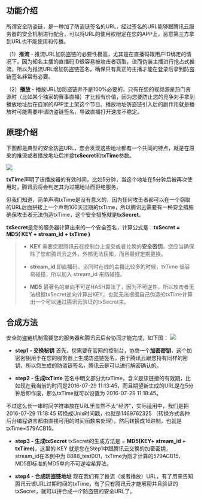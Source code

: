 ﻿
## 功能介绍
所谓安全防盗链，是一种加了防盗链签名的URL，经过签名的URL能够跟腾讯云服务器的安全机制进行配合，可以将URL的使用权限定在您的APP上，恶意第三方拿到URL也不能使用和传播。

（1）**推流** - 推流URL加防盗链的必要性极高，尤其是在直播码跟用户ID绑定的情况下，因为知名主播的直播码ID很容易被攻击者窃取，进而伪装主播进行抢占式推流，所以为推流URL增加防盗链签名，确保只有真正的主播才能在登录后拿到防盗链签名非常有必要。

（2）**播放** - 播放URL加防盗链并不是100%必要的，只有在您的视频源是热门资源时（比如某个独家的赛事直播）才比较有价值，因为您要防止您的竞争对手拿到播放地址后在自家的APP里上架这个节目。播放地址防盗链引入后的副作用就是播放时可能需要申请防盗链签名，导致直播打开速度不稳定。

## 原理介绍
下图都是典型的安全防盗URL，您会发现这些地址都有一个共同的特点，就是在原来的推流或者播放地址后拼接**txSecret**和**txTime**参数。

![](//mccdn.qcloud.com/static/img/b75148662176ff29eef17210b5d3d4f1/image.png)

**txTime**声明了该播放器的有效时间，比如5分钟，当这个地址在5分钟后被再次使用时，腾讯云将会判定其为过期地址而拒绝服务。

但我们知道，简单声明txTime是没有意义的，因为任何攻击者都可以在一个窃取的URL后面拼接上一个声明100天过期的txTime，所以腾讯云需要有一种安全措施确保攻击者无法伪造txTime，这个安全措施就是**txSecret**。

**txSecret**是您的服务器计算出来的一个安全签名，计算公式是：**txSecret = MD5( KEY + stream_id + txTime )**

>- **KEY**
>  需要您跟腾讯云在控制台上提交或者兑换的**安全密钥**，您应当确保除了您和腾讯云之外，外部无法获知，而且最好定期更换。
>	
>- **stream_id**
>	即直播码，当同时在线的主播比较多的时候，txTime 很容易碰撞，所以加入 stream_id 来防碰撞。
>	
>- **MD5**
>	最著名的单向不可逆HASH算法了，因为不可逆性，所以攻击者无法根据txSecret逆向计算出KEY，也就无法根据自己伪造的txTime计算出一个可以通过腾讯云验证的txSecret来。


## 合成方法
安全防盗链机制需要您的服务器和腾讯云后台协同才能完成，如下图：
![](//mccdn.qcloud.com/static/img/4ea1512fd335f68f30cca0a01e902966/image.png)

- **step1 - 交换秘钥**
首先，您需要在官网的控制台，协商一个**加密密钥**，这个加密密钥用于在您的服务器上生成防盗链签名，由于腾讯云跟您持有同样的密钥，所以您生成的防盗链签名，腾讯云是可以进行解密确认的。

- **step2 - 生成txTime**
签名中明文部分为txTime，含义是该链接的有效期，比如现在我当前的时间是2016-07-29 11:13:45，而且期望新生成的URL是在5分钟后即作废，那么txTime就可以设置为 2016-07-29 11:18:45。

 不过这么长一串时间字符串放在URL里显然不太“经济”，实际适用中，我们是把  2016-07-29 11:18:45 转换成Unix时间戳，也就是1469762325 （转换方式各种后台编程语言都由直接可用的时间函数来处理），然后转换成16进制，也就是 txTime=579ACB15。

- **step3 - 生成txSecret**
txSecret的生成方法是 = **MD5(KEY+ stream_id + txTime)**，这里的 KEY 就是您在Step1中跟腾讯云交换的加密密钥，stream_id在本例中为 8888_test001，txTime为刚才计算的579ACB15，MD5即标准的MD5单向不可逆哈希算法。

- **step4 - 合成防盗链地址**
  现在我们有了推流（或者播放）URL，有了用来告知腾讯云该URL过期时间的txTime，有了只有腾讯云才能解密并且验证的txSecret，就可以拼合成一个防盗链的安全URL了。
